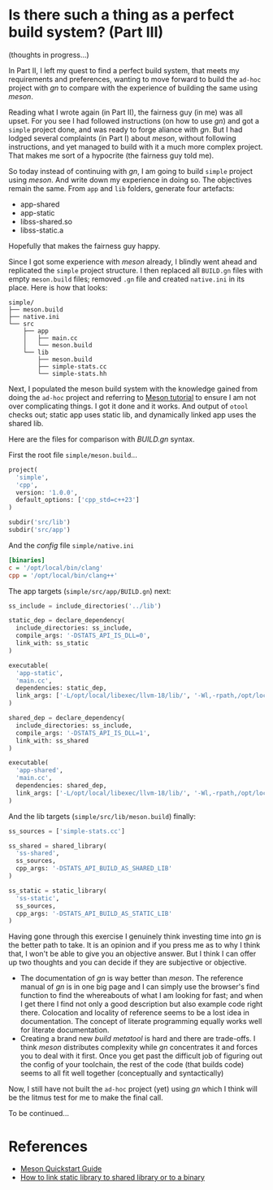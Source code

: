 # Is there such a thing as a perfect build system? (Part III)
(thoughts in progress...)

In Part II, I left my quest to find a perfect build system, that meets my
requirements and preferences, wanting to move forward to build the 
`ad-hoc` project with *gn* to compare with the experience of building
the same using *meson*.

Reading what I wrote again (in Part II), the fairness guy (in me) was
all upset. For you see I had followed instructions (on how to use *gn*)
and got a `simple` project done, and was ready to forge aliance with *gn*.
But I had lodged several complaints (in Part I) about *meson*, without
following instructions, and yet managed to build with it a much more
complex project. That makes me sort of a hypocrite (the fairness guy
told me).

So today instead of continuing with *gn*, I am going to build `simple`
project using *meson*. And write down my experience in doing so. The
objectives remain the same. From `app` and `lib` folders, generate 
four artefacts:
  - app-shared
  - app-static
  - libss-shared.so
  - libss-static.a

Hopefully that makes the fairness guy happy.

Since I got some experience with *meson* already, I blindly went ahead
and replicated the `simple` project structure.  I then replaced all 
`BUILD.gn` files with empty `meson.build` files; removed `.gn` file
and created `native.ini` in its place. Here is how that looks:

```
simple/
├── meson.build
├── native.ini
└── src
    ├── app
    │   ├── main.cc
    │   └── meson.build
    └── lib
        ├── meson.build
        ├── simple-stats.cc
        └── simple-stats.hh
```

Next, I populated the meson build system with the knowledge gained from
doing the `ad-hoc` project and referring to [Meson tutorial](^1) to
ensure I am not over complicating things. I got it done and it works.
And output of `otool` checks out; static app uses static lib, and
dynamically linked app uses the shared lib.

Here are the files for comparison with *BUILD.gn* syntax.

First the root file `simple/meson.build`...
```python
project(
  'simple', 
  'cpp', 
  version: '1.0.0', 
  default_options: ['cpp_std=c++23']
)

subdir('src/lib')
subdir('src/app')
```

And the *config* file `simple/native.ini`
```ini
[binaries]
c = '/opt/local/bin/clang'
cpp = '/opt/local/bin/clang++'
```

The app targets (`simple/src/app/BUILD.gn`) next:
```python
ss_include = include_directories('../lib')

static_dep = declare_dependency(
  include_directories: ss_include,
  compile_args: '-DSTATS_API_IS_DLL=0',
  link_with: ss_static
)

executable(
  'app-static',
  'main.cc',
  dependencies: static_dep,
  link_args: ['-L/opt/local/libexec/llvm-18/lib/', '-Wl,-rpath,/opt/local/libexec/llvm-18/lib']
)

shared_dep = declare_dependency(
  include_directories: ss_include,
  compile_args: '-DSTATS_API_IS_DLL=1',
  link_with: ss_shared
)

executable(
  'app-shared',
  'main.cc',
  dependencies: shared_dep,
  link_args: ['-L/opt/local/libexec/llvm-18/lib/', '-Wl,-rpath,/opt/local/libexec/llvm-18/lib']
)
```

And the lib targets (`simple/src/lib/meson.build`) finally:
```python
ss_sources = ['simple-stats.cc']

ss_shared = shared_library(
  'ss-shared', 
  ss_sources, 
  cpp_args: '-DSTATS_API_BUILD_AS_SHARED_LIB'
)

ss_static = static_library(
  'ss-static', 
  ss_sources, 
  cpp_args: '-DSTATS_API_BUILD_AS_STATIC_LIB'
)
```

Having gone through this exercise I genuinely think investing time into
*gn* is the better path to take. It is an opinion and if you press me
as to why I think that, I won't be able to give you an objective answer.
But I think I can offer up two thoughts and you can decide if they
are subjective or objective.
- The documentation of *gn* is way better than *meson*. The reference
  manual of *gn* is in one big page and I can simply use the browser's
  find function to find the whereabouts of what I am looking for fast;
  and when I get there I find not only a good description but also example
  code right there. Colocation and locality of reference seems to be a
  lost idea in documentation. The concept of literate programming equally
  works well for literate documentation.
- Creating a brand new *build metatool* is hard and there are trade-offs.
  I think *meson* distributes complexity while *gn* concentrates it and
  forces you to deal with it first. Once you get past the difficult job
  of figuring out the config of your toolchain, the rest of the code
  (that builds code) seems to all fit well together (conceptually and
  syntactically)

Now, I still have not built the `ad-hoc` project (yet) using *gn* which
I think will be the litmus test for me to make the final call.

To be continued...

<!-- live references -->
[^1]: https://mesonbuild.com/Tutorial.html

# References
- [Meson Quickstart Guide](https://mesonbuild.com/Quick-guide.html)
- [How to link static library to shared library or to a binary](https://stackoverflow.com/a/34697930)
